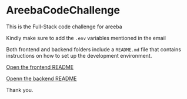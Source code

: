 # AreebaCodeChallenge
This is the Full-Stack code challenge for areeba

Kindly make sure to add the `.env` variables mentioned in the email

Both frontend and backend folders include a `README.md` file that contains instructions on how to set up the development environment.

[Open the frontend README](frontend/README.md)

[Openn the backend README](backend/README.md)

Thank you.


